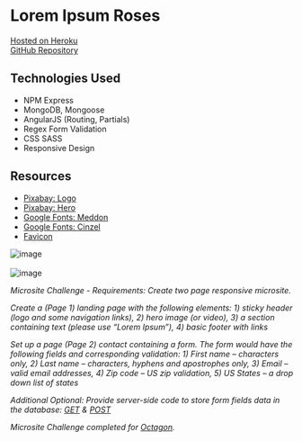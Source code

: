 # Lorem Ipsum Roses

[Hosted on Heroku](https://octogon-challenge.herokuapp.com/)<br>
[GitHub Repository](https://github.com/cwithac/octagon_challenge)

## Technologies Used

- NPM Express
- MongoDB, Mongoose
- AngularJS (Routing, Partials)
- Regex Form Validation
- CSS SASS
- Responsive Design

## Resources

- [Pixabay: Logo](https://pixabay.com/photo-320868/)
- [Pixabay: Hero](https://pixabay.com/photo-1642970/)
- [Google Fonts: Meddon](https://fonts.google.com/specimen/Meddon)
- [Google Fonts: Cinzel](https://fonts.google.com/specimen/Cinzel)
- [Favicon](http://www.favicon.cc/?action=icon&file_id=910285)


![image](https://i.imgur.com/4FjZjzw.png)
<br><br>
![image](https://i.imgur.com/1gYPYjv.png)

_Microsite Challenge - Requirements: Create two page responsive microsite._  

_Create a (Page 1) landing page with the following elements: 1) sticky header (logo and some navigation links), 2) hero image (or video), 3) a section containing text (please use “Lorem Ipsum”), 4) basic footer with links_

_Set up a page (Page 2) contact containing a form. The form would have the following fields and corresponding validation: 1) First name – characters only, 2) Last name – characters, hyphens and apostrophes only, 3) Email – valid email addresses, 4) Zip code – US zip validation, 5) US States – a drop down list of states_

_Additional Optional: Provide server-side code to store form fields data in the database: [GET](https://octogon-challenge.herokuapp.com/contacts/administrator) & [POST](https://octogon-challenge.herokuapp.com/contact)_

_Microsite Challenge completed for [Octagon](http://www.octagon.com/)._
